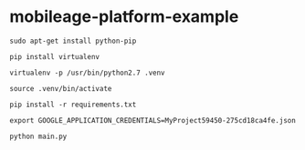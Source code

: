 # mobileage-platform-example

`sudo apt-get install python-pip`

`pip install virtualenv`

`virtualenv -p /usr/bin/python2.7 .venv`

`source .venv/bin/activate`

`pip install -r requirements.txt`

`export GOOGLE_APPLICATION_CREDENTIALS=MyProject59450-275cd18ca4fe.json`

`python main.py`